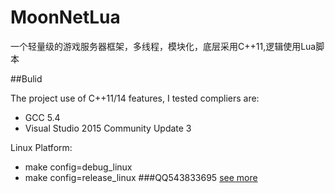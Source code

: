 # MoonNetLua
一个轻量级的游戏服务器框架，多线程，模块化，底层采用C++11,逻辑使用Lua脚本

##Bulid

The project use of C++11/14 features, I tested compliers are: 
- GCC 5.4 
- Visual Studio 2015 Community Update 3

Linux Platform: 
- make config=debug_linux
- make config=release_linux
###QQ543833695
[see more](https://github.com/sniper00/MoonNetLua/wiki)
